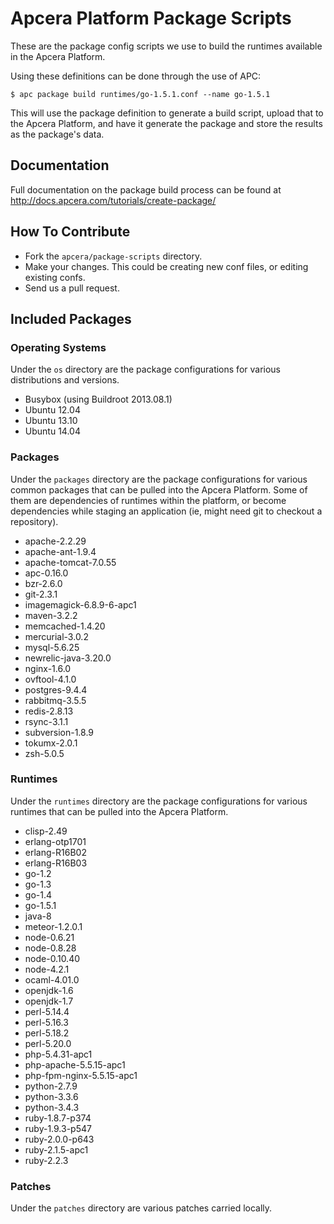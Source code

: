 # Apcera Platform Package Scripts

These are the package config scripts we use to build the runtimes available in the Apcera Platform.

Using these definitions can be done through the use of APC:

```console
$ apc package build runtimes/go-1.5.1.conf --name go-1.5.1
```

This will use the package definition to generate a build script, upload that to
the Apcera Platform, and have it generate the package and store the results as the
package's data.

## Documentation

Full documentation on the package build process can be found at http://docs.apcera.com/tutorials/create-package/

## How To Contribute

* Fork the `apcera/package-scripts` directory.
* Make your changes. This could be creating new conf files, or editing existing confs.
* Send us a pull request.

## Included Packages

### Operating Systems

Under the `os` directory are the package configurations for various
distributions and versions.

* Busybox (using Buildroot 2013.08.1)
* Ubuntu 12.04
* Ubuntu 13.10
* Ubuntu 14.04

### Packages

Under the `packages` directory are the package configurations for various common
packages that can be pulled into the Apcera Platform. Some of them are dependencies of
runtimes within the platform, or become dependencies while staging an
application (ie, might need git to checkout a repository).

* apache-2.2.29
* apache-ant-1.9.4
* apache-tomcat-7.0.55
* apc-0.16.0
* bzr-2.6.0
* git-2.3.1
* imagemagick-6.8.9-6-apc1
* maven-3.2.2
* memcached-1.4.20
* mercurial-3.0.2
* mysql-5.6.25
* newrelic-java-3.20.0
* nginx-1.6.0
* ovftool-4.1.0
* postgres-9.4.4
* rabbitmq-3.5.5
* redis-2.8.13
* rsync-3.1.1
* subversion-1.8.9
* tokumx-2.0.1
* zsh-5.0.5

### Runtimes

Under the `runtimes` directory are the package configurations for various
runtimes that can be pulled into the Apcera Platform.

* clisp-2.49
* erlang-otp1701
* erlang-R16B02
* erlang-R16B03
* go-1.2
* go-1.3
* go-1.4
* go-1.5.1
* java-8
* meteor-1.2.0.1
* node-0.6.21
* node-0.8.28
* node-0.10.40
* node-4.2.1
* ocaml-4.01.0
* openjdk-1.6
* openjdk-1.7
* perl-5.14.4
* perl-5.16.3
* perl-5.18.2
* perl-5.20.0
* php-5.4.31-apc1
* php-apache-5.5.15-apc1
* php-fpm-nginx-5.5.15-apc1
* python-2.7.9
* python-3.3.6
* python-3.4.3
* ruby-1.8.7-p374
* ruby-1.9.3-p547
* ruby-2.0.0-p643
* ruby-2.1.5-apc1
* ruby-2.2.3

### Patches

Under the `patches` directory are various patches carried locally.
